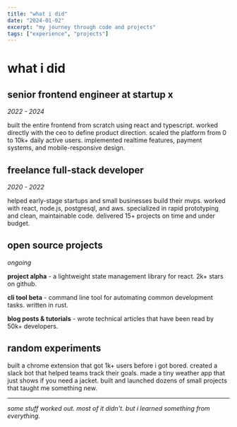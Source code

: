 ```yaml
---
title: "what i did"
date: "2024-01-02"
excerpt: "my journey through code and projects"
tags: ["experience", "projects"]
---
```


# what i did

## senior frontend engineer at startup x
*2022 - 2024*

built the entire frontend from scratch using react and typescript.
worked directly with the ceo to define product direction.
scaled the platform from 0 to 10k+ daily active users.
implemented realtime features, payment systems, and mobile-responsive design.

## freelance full-stack developer
*2020 - 2022*

helped early-stage startups and small businesses build their mvps.
worked with react, node.js, postgresql, and aws.
specialized in rapid prototyping and clean, maintainable code.
delivered 15+ projects on time and under budget.

## open source projects
*ongoing*

**project alpha** - a lightweight state management library for react. 2k+ stars on github.

**cli tool beta** - command line tool for automating common development tasks. written in rust.

**blog posts & tutorials** - wrote technical articles that have been read by 50k+ developers.

## random experiments

built a chrome extension that got 1k+ users before i got bored.
created a slack bot that helped teams track their goals.
made a tiny weather app that just shows if you need a jacket.
built and launched dozens of small projects that taught me something new.

---

*some stuff worked out. most of it didn't. but i learned something from everything.* 